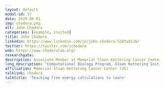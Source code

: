 ```yaml
---
layout: default
modal-id: 17
date: 2020-08-01
img: chodera.png
alt: John Chodera
categories: [example, invited]
title: John Chodera
linkedin: https://www.linkedin.com/in/john-chodera-5287a8120/
twitter: https://twitter.com/jchodera
web: https://www.choderalab.org/
researchgate: 
description: Associate Member at Memorial Sloan Kettering Cancer Center, New York
long_description: "Computational Biology Program, Sloan Kettering Institute Member, Memorial Sloan Kettering Cancer Center Faculty, Physiology, Biophysics, and Systems Biology Program, Weill Cornell Graduate School of Medical Sciences, BIH Einstein Visiting Professor, Charité Universitätmedizin, Berlin"
affiliation: Memorial Sloan Kettering Cancer Center (US)
talklink: chodera
talktitle: 'Teaching free energy calculations to learn'
---
```


